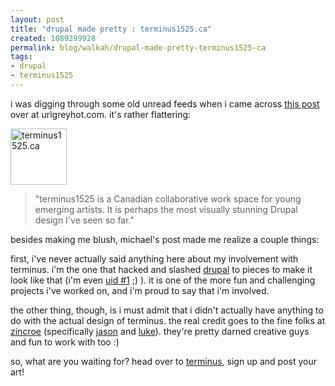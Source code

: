 ```yaml
--- 
layout: post
title: "drupal made pretty : terminus1525.ca"
created: 1089299928
permalink: blog/walkah/drupal-made-pretty-terminus1525-ca
tags: 
- drupal
- terminus1525
---
```

<p>i was digging through some old unread feeds when i came across <a href="http://urlgreyhot.com/drupal/node/view/1902">this post</a> over at urlgreyhot.com. it's rather flattering:</p>

<a href="http://www.terminus1525.ca/"><img src="http://walkah.net/files/terminus-square.png" height="90" width="90" alt="terminus1525.ca" class="left" /></a>
<blockquote>"terminus1525 is a Canadian collaborative work space for young emerging artists. It is perhaps the most visually stunning Drupal design I've seen so far."</blockquote>

<p>besides making me blush, michael's post made me realize a couple things:</p>

<p>first, i've never actually said anything here about my involvement with terminus. i'm the one that hacked and slashed <a href="http://drupal.org/">drupal</a> to pieces to make it look like that (i'm even <a href="http://www.terminus1525.ca/user/view/1">uid #1</a> ;) ). it is one of the more fun and challenging projects i've worked on, and i'm proud to say that i'm involved.</p>

<p>the other thing, though, is i must admit that i didn't actually have anything to do with the actual design of terminus. the real credit goes to the fine folks at <a href="http://www.zincroe.com/">zincroe</a> (specifically <a href="http://www.terminus1525.ca/studio/view/3">jason</a> and <a href="http://www.terminus1525.ca/studio/view/150">luke</a>). they're pretty darned creative guys and fun to work with too :)</p>

<p>so, what are you waiting for? head over to <a href="http://www.terminus1525.ca/">terminus</a>, sign up and post your art!</p>


